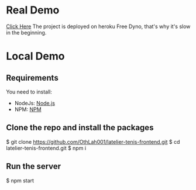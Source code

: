 # Real Demo

[Click Here](https://latelier-tenis-frontend.herokuapp.com/)
The project is deployed on heroku Free Dyno, that's why it's slow in the beginning.

# Local Demo

## Requirements

You need to install:
* NodeJs: [Node.js](https://nodejs.org/)
* NPM: [NPM](https://npmjs.org/)

## Clone the repo and install the packages

$ git clone https://github.com/OthLah001/latelier-tenis-frontend.git
$ cd latelier-tenis-frontend.git
$ npm i

## Run the server

$ npm start
